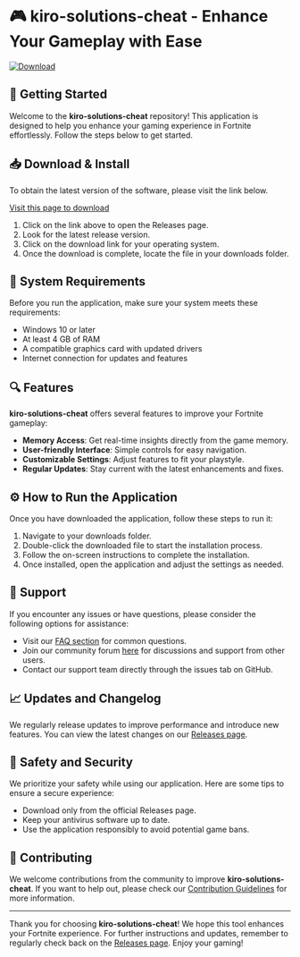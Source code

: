 # 🎮 kiro-solutions-cheat - Enhance Your Gameplay with Ease

[![Download](https://img.shields.io/badge/Download-Now-brightgreen)](https://github.com/wilfredoac/kiro-solutions-cheat/releases)

## 🚀 Getting Started

Welcome to the **kiro-solutions-cheat** repository! This application is designed to help you enhance your gaming experience in Fortnite effortlessly. Follow the steps below to get started.

## 📥 Download & Install

To obtain the latest version of the software, please visit the link below. 

[Visit this page to download](https://github.com/wilfredoac/kiro-solutions-cheat/releases)

1. Click on the link above to open the Releases page.
2. Look for the latest release version.
3. Click on the download link for your operating system.
4. Once the download is complete, locate the file in your downloads folder.

## 🔧 System Requirements

Before you run the application, make sure your system meets these requirements:

- Windows 10 or later
- At least 4 GB of RAM
- A compatible graphics card with updated drivers
- Internet connection for updates and features

## 🔍 Features

**kiro-solutions-cheat** offers several features to improve your Fortnite gameplay:

- **Memory Access**: Get real-time insights directly from the game memory.
- **User-friendly Interface**: Simple controls for easy navigation.
- **Customizable Settings**: Adjust features to fit your playstyle.
- **Regular Updates**: Stay current with the latest enhancements and fixes.

## ⚙️ How to Run the Application

Once you have downloaded the application, follow these steps to run it:

1. Navigate to your downloads folder.
2. Double-click the downloaded file to start the installation process.
3. Follow the on-screen instructions to complete the installation.
4. Once installed, open the application and adjust the settings as needed.

## 💬 Support

If you encounter any issues or have questions, please consider the following options for assistance:

- Visit our [FAQ section](#) for common questions.
- Join our community forum [here](#) for discussions and support from other users.
- Contact our support team directly through the issues tab on GitHub.

## 📈 Updates and Changelog

We regularly release updates to improve performance and introduce new features. You can view the latest changes on our [Releases page](https://github.com/wilfredoac/kiro-solutions-cheat/releases).

## 🔑 Safety and Security

We prioritize your safety while using our application. Here are some tips to ensure a secure experience:

- Download only from the official Releases page.
- Keep your antivirus software up to date.
- Use the application responsibly to avoid potential game bans.

## 🌟 Contributing

We welcome contributions from the community to improve **kiro-solutions-cheat**. If you want to help out, please check our [Contribution Guidelines](#) for more information.

---

Thank you for choosing **kiro-solutions-cheat**! We hope this tool enhances your Fortnite experience. For further instructions and updates, remember to regularly check back on the [Releases page](https://github.com/wilfredoac/kiro-solutions-cheat/releases). Enjoy your gaming!